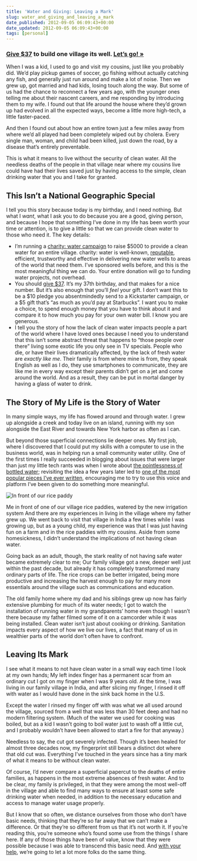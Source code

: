 ```yaml
---
title: 'Water and Giving: Leaving a Mark'
slug: water_and_giving_and_leaving_a_mark
date_published: 2012-09-05 06:09:43+00:00
date_updated: 2012-09-05 06:09:43+00:00
tags: [personal]
---
```

### [Give $37](https://mycharitywater.org/p/donate?campaign_id=30080&payment_amt=37#cc1) to build one village its well. [Let’s go! »](https://mycharitywater.org/p/donate?campaign_id=30080&payment_amt=37#cc1)

When I was a kid, I used to go and visit my cousins, just like you probably did. We’d play pickup games of soccer, go fishing without actually catching any fish, and generally just run around and make a lot of noise. Then we grew up, got married and had kids, losing touch along the way. But some of us had the chance to reconnect a few years ago, with the younger ones telling me about their nascent careers, and me responding by introducing them to my wife. I found out that life around the house where they’d grown up had evolved in all the expected ways, become a little more high-tech, a little faster-paced.  

And then I found out about how an entire town just a few miles away from where we’d all played had been completely wiped out by cholera. Every single man, woman, and child had been killed, just down the road, by a disease that’s entirely preventable.  

This is what it means to live without the security of clean water. All the needless deaths of the people in that village near where my cousins live could have had their lives saved just by having access to the simple, clean drinking water that you and I take for granted.

## This Isn’t a National Geographic Special

I tell you this story because today is my birthday, and I need nothing. But what I *want*, what I ask you to do because you are a good, giving person, and because I hope that something I’ve done in my life has been worth your time or attention, is to give a little so that we can provide clean water to those who need it. The key details:

- I’m running a [charity: water campaign](http://mycharitywater.org/our-fingerprints) to raise $5000 to provide a clean water for an entire village. charity: water is well-known, [reputable](http://www.charitynavigator.org/index.cfm?bay=search.summary&amp;orgid=12548), efficient, trustworthy and effective in delivering new water wells to areas of the world that need them. I’ve sponsored wells before, and this is the most meaningful thing we can do. Your entire donation will go to funding water projects, not overhead.
- You should [give $37](https://mycharitywater.org/p/donate?campaign_id=30080&amp;payment_amt=37#cc1). It’s my 37th birthday, and that makes for a nice number. But it’s also enough that you’ll *feel* your gift. I don’t want this to be a $10 pledge you absentmindedly send to a Kickstarter campaign, or a $5 gift that’s “as much as you’d pay at Starbucks”. I want you to make a choice, to spend enough money that you have to think about it and compare it to how much you pay for your own water bill. I know you are generous.
- I tell you the story of how the lack of clean water impacts people a part of the world where I have loved ones because I need you to understand that this isn’t some abstract threat that happens to “those people over there” living some exotic life you only see in TV specials. People who die, or have their lives dramatically affected, by the lack of fresh water are *exactly like me*. Their family is from where mine is from, they speak English as well as I do, they use smartphones to communicate, they are like me in every way except their parents didn’t get on a jet and come around the world. And as a result, they can be put in mortal danger by having a glass of water to drink.

## The Story of My Life is the Story of Water

In many simple ways, my life has flowed around and through water. I grew up alongside a creek and today live on an island, running with my son alongside the East River and towards New York harbor as often as I can.

But beyond those superficial connections lie deeper ones. My first job, where I discovered that I could put my skills with a computer to use in the business world, was in helping run a small community water utility. One of the first times I really succeeded in blogging about issues that were larger than just my little tech rants was when I wrote about [the pointlessness of bottled water](/2003/08/keeping-it-all); revisiting the idea a few years later led to [one of the most popular pieces I’ve ever written](/2007/07/bottled-water-is-still-a-scam), encouraging me to try to use this voice and platform I’ve been given to do something more meaningful.

![In front of our rice paddy](http://farm4.staticflickr.com/3485/3309207250_59aeec8868_n.jpg)  

Me in front of one of our village rice paddies, watered by the new irrigation system
And there are my experiences in living in the village where my father grew up. We went back to visit that village in India a few times while I was growing up, but as a young child, my experience was that I was just having fun on a farm and in the rice paddies with my cousins. Aside from some homesickness, I didn’t understand the implications of not having clean water.

Going back as an adult, though, the stark reality of not having safe water became extremely clear to me; Our family village got a new, deeper well just within the past decade, but already it has completely transformed many ordinary parts of life. The rice crops can be better irrigated, being more productive and increasing the harvest enough to pay for many more essentials around the village such as communications and education.  

The old family home where my dad and his siblings grew up now has fairly extensive plumbing for much of its water needs; I got to watch the installation of running water in my grandparents’ home even though I wasn’t there because my father filmed some of it on a camcorder while it was being installed. Clean water isn’t just about cooking or drinking. Sanitation impacts every aspect of how we live our lives, a fact that many of us in wealthier parts of the world don’t often have to confront.

## Leaving Its Mark

I see what it means to not have clean water in a small way each time I look at my own hands; My left index finger has a permanent scar from an ordinary cut I got on my finger when I was 9 years old. At the time, I was living in our family village in India, and after slicing my finger, I rinsed it off with water as I would have done in the sink back home in the U.S.

Except the water I rinsed my finger off with was what we all used around the village, sourced from a well that was less than 30 feet deep and had no modern filtering system. (Much of the water we used for cooking was boiled, but as a kid I wasn’t going to boil water just to wash off a little cut, and I probably wouldn’t have been allowed to start a fire for that anyway.)

Needless to say, the cut got severely infected. Though it’s been healed for almost three decades now, my fingerprint still bears a distinct dot where that old cut was. Everything I’ve touched in the years since has a tiny mark of what it means to be without clean water.

Of course, I’d never compare a superficial papercut to the deaths of entire families, as happens in the most extreme absences of fresh water. And to be clear, my family is privileged, in that they were among the most well-off in the village and able to find many ways to ensure at least some safe drinking water when needed, in addition to the necessary education and access to manage water usage properly.

But I know that so often, we distance ourselves from those who don’t have basic needs, thinking that they’re so far away that we can’t make a difference. Or that they’re so different from us that it’s not worth it. If you’re reading this, you’re someone who’s found some use from the things I share here. If any of those things have been of value, know that they were possible because I was able to transcend this basic need. And [with your help](https://mycharitywater.org/p/donate?campaign_id=30080&amp;payment_amt=37#cc1), we’re going to let a lot more folks do the same thing.
